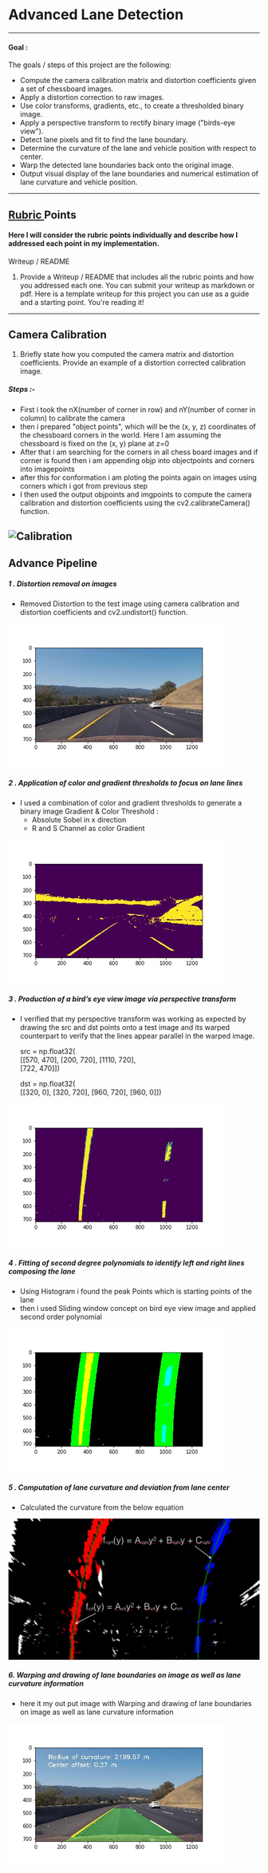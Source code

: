 # Advanced Lane Detection
---
#### Goal : 
The goals / steps of this project are the following:

* Compute the camera calibration matrix and distortion coefficients given a set of chessboard images.
* Apply a distortion correction to raw images.
* Use color transforms, gradients, etc., to create a thresholded binary image.
* Apply a perspective transform to rectify binary image ("birds-eye view").
* Detect lane pixels and fit to find the lane boundary.
* Determine the curvature of the lane and vehicle position with respect to center.
* Warp the detected lane boundaries back onto the original image.
* Output visual display of the lane boundaries and numerical estimation of lane curvature and vehicle position.
---
## [Rubric ](https://review.udacity.com/#!/rubrics/571/view) Points 

#### Here I will consider the rubric points individually and describe how I addressed each point in my implementation.  

Writeup / README
1. Provide a Writeup / README that includes all the rubric points and how you addressed each one. You can submit your writeup as markdown or pdf. Here is a template writeup for this project you can use as a guide and a starting point.
You're reading it!
---
## Camera Calibration
1. Briefly state how you computed the camera matrix and distortion coefficients. Provide an example of a distortion corrected calibration image.

##### Steps :-
- First i took the nX(number of corner in row) and nY(number of corner in column) to calibrate the camera
- then i  prepared "object points", which will be the (x, y, z) coordinates of the chessboard corners in the world. Here I am assuming the chessboard is fixed on the (x, y) plane at z=0
- After that i am searching for the corners in all chess board images and if corner is found then i am appending objp into objectpoints and corners into imagepoints
- after this for conformation i am ploting the points again on images using corners which i got from previous step
- I then used the output objpoints and imgpoints to compute the camera calibration and distortion coefficients using the cv2.calibrateCamera() function.

![Calibration]()
---

## Advance Pipeline
##### 1 . Distortion removal on images
- Removed Distortion to the test image using camera calibration and distortion coefficients and  cv2.undistort() function.

![Undistorted Image](https://github.com/Chirag078/Udacity_SelfDrivingCar_Engineer/blob/master/Project2_Advanced_Lane_Detection/Undistorted_Op_Images/test3.jpg?raw=true)

##### 2 . Application of color and gradient thresholds to focus on lane lines 
- I used a combination of color and gradient thresholds to generate a binary image
    Gradient & Color Threshold :
    - Absolute Sobel in x direction 
    - R and S Channel as color Gradient

![Threshold Image](https://github.com/Chirag078/Udacity_SelfDrivingCar_Engineer/blob/master/Project2_Advanced_Lane_Detection/Threshold_Op_Images/test3.jpg?raw=true)

##### 3 . Production of a bird’s eye view image via perspective transform
 - I verified that my perspective transform was working as expected by drawing the src and dst points onto a test image and its warped counterpart to verify that the lines appear parallel in the warped image.

    src = np.float32(                                                    
        [[570, 470],
         [200, 720],
         [1110, 720],           
         [722, 470]])
    
    dst = np.float32(                                           
        [[320, 0],
        [320, 720],
        [960, 720],
        [960, 0]])

![Warped Image](https://github.com/Chirag078/Udacity_SelfDrivingCar_Engineer/blob/master/Project2_Advanced_Lane_Detection/Warped_Op_Images/test3.jpg?raw=true)
		
##### 4 . Fitting of second degree polynomials to identify left and right lines composing the lane
- Using Histogram i found the peak Points which is starting points of the lane
- then i used Sliding window concept on bird eye view image and applied second order polynomial

![Warped Image](https://github.com/Chirag078/Udacity_SelfDrivingCar_Engineer/blob/master/Project2_Advanced_Lane_Detection/Window_Op_Images/test3.jpg?raw=true)

##### 5 . Computation of lane curvature and deviation from lane center
 - Calculated the curvature from the below equation
 
![R_Curve](https://github.com/Chirag078/Udacity_SelfDrivingCar_Engineer/blob/master/Project2_Advanced_Lane_Detection/examples/color_fit_lines.jpg?raw=true) 

##### 6. Warping and drawing of lane boundaries on image as well as lane curvature information
 - here it my out put image with Warping and drawing of lane boundaries on image as well as lane curvature information
 
![Final_Output](https://github.com/Chirag078/Udacity_SelfDrivingCar_Engineer/blob/master/Project2_Advanced_Lane_Detection/Final_Op_Images/test3.jpg?raw=true) 